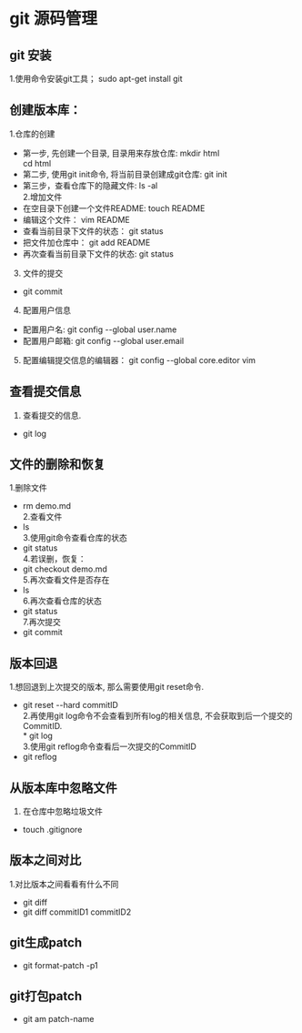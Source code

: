 # git 源码管理  
## git 安装  
1.使用命令安装git工具； sudo apt-get install git
## 创建版本库：  
1.仓库的创建  
* 第一步, 先创建一个目录, 目录用来存放仓库: mkdir html         
cd html    
* 第二步, 使用git init命令, 将当前目录创建成git仓库: git init   
* 第三步，查看仓库下的隐藏文件: ls -al       
2.增加文件   
* 在空目录下创建一个文件README: touch README    
* 编辑这个文件： vim README    
* 查看当前目录下文件的状态： git status   
* 把文件加仓库中： git add README   
* 再次查看当前目录下文件的状态: git status        
3. 文件的提交   
* git commit        
4. 配置用户信息    
* 配置用户名: git config --global user.name   
* 配置用户邮箱: git config --global user.email        
5. 配置编辑提交信息的编辑器： git config --global core.editor vim    
## 查看提交信息   
1. 查看提交的信息.       
* git log   
## 文件的删除和恢复   
1.删除文件  
* rm demo.md  
2.查看文件  
* ls  
3.使用git命令查看仓库的状态  
* git status  
4.若误删，恢复：     
* git checkout demo.md  
5.再次查看文件是否存在  
* ls  
6.再次查看仓库的状态  
* git status  
7.再次提交  
* git commit  
## 版本回退  
1.想回退到上次提交的版本, 那么需要使用git reset命令.  
* git reset --hard commitID  
2.再使用git log命令不会查看到所有log的相关信息, 不会获取到后一个提交的CommitID.         
* git log   
3.使用git reflog命令查看后一次提交的CommitID  
* git reflog
## 从版本库中忽略文件  
1. 在仓库中忽略垃圾文件  
* touch .gitignore    
## 版本之间对比  
1.对比版本之间看看有什么不同  
* git diff   
* git diff commitID1 commitID2   
## git生成patch  
* git format-patch -p1  
## git打包patch  
* git am patch-name  
     
